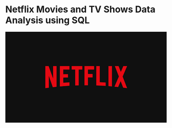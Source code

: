 # Netflix Movies and TV Shows Data Analysis using SQL

![Netflix Logo](https://github.com/amypham05/netflix_sql_project/blob/main/netflix_logo.jpg)
